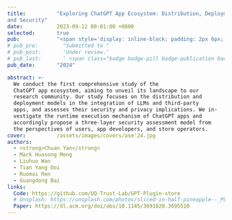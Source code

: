 ```yaml
---
title:          "Exploring ChatGPT App Ecosystem: Distribution, Deployment
and Security"
date:           2023-09-12 00:01:00 +0800
selected:       true
pub:            "<span style='display: inline-block; padding: 2px 6px; font-size: 12px; font-weight: bold; color: white; background-color: #4CAF50; border-radius: 4px;'>CCF-A</span> <span style='display: inline-block; padding: 2px 6px; font-size: 12px; font-weight: bold; color: white; background-color: #4CAF50; border-radius: 4px;'>CORE-A*</span> <strong><em>ASE'24: The 39th IEEE/ACM International Conference on Automated Software Engineering</em></strong>"
# pub_pre:        "Submitted to "
# pub_post:       'Under review.'
# pub_last:       ' <span class="badge badge-pill badge-publication badge-success">Spotlight</span>'
pub_date:       "2024"

abstract: >-
  We conduct the first comprehensive study of the
  ChatGPT app ecosystem, aiming to unveil its landscape to our
  research community. Our study focuses on the distribution and
  deployment models in the integration of LLMs and third-party
  apps, and assesses their security and privacy implications. We in-
  vestigate the runtime execution mechanism of ChatGPT apps and
  accordingly propose a three-layer security assessment model from
  the perspectives of users, app developers, and store operators.
cover:          /assets/images/covers/ase'24.jpg
authors:
  - <strong>Chuan Yan</strong>
  - Mark Huasong Meng
  - Liuhuo Wan
  - Tian Yang Ooi
  - Ruomai Ren
  - Guangdong Bai
links:
  Code: https://github.com/UQ-Trust-Lab/GPT-Plugin-store
  # Unsplash: https://unsplash.com/photos/sliced-in-half-pineapple--_PLJZmHZzk
  Paper: https://dl.acm.org/doi/abs/10.1145/3691620.3695510
---
```

